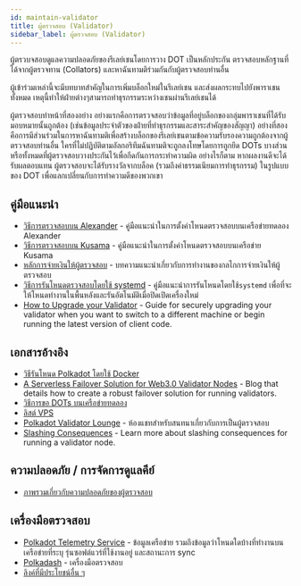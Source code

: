 ```yaml
---
id: maintain-validator
title: ผู้ตรวจสอบ (Validator)
sidebar_label: ผู้ตรวจสอบ (Validator)
---
```


ผู้ตรวบจสอบดูแลความปลอดภัยของรีเลย์เชนโดยการวาง DOT เป็นหลักประกัน ตรวจสอบหลักฐานที่ได้จากผู้ตรวจทาน (Collators) และหาฉันทามติร่วมกันกับผู้ตรวจสอบท่านอื่น

ผู้เข้าร่วมเหล่านี้จะมีบทบาทสำคัญในการเพิ่มบล็อกใหม่ในรีเลย์เชน และส่งผลกระทบไปยังพาราเชนทั้งหมด เหตุนี้ทำให้ฝ่ายต่างๆสามารถทำธุรกรรมระหว่างเชนผ่านรีเลย์เชนได้

ผู้ตรวจสอบทำหน้าที่สองอย่าง อย่างแรกคือการตรวจสอบว่าข้อมูลที่อยู่บล็อกของกลุ่มพาราเชนที่ได้รับมอบหมายนั้นถูกต้อง (เช่นข้อมูลประจำตัวของฝ่ายที่ทำธุรกรรมและสาระสำคัญของสัญญา) อย่างที่สองคือการมีส่วนร่วมในการหาฉันทามติเพื่อสร้างบล็อกของรีเลย์เชนตามข้อความรับรองความถูกต้องจากผู้ตรวจสอบท่านอื่น ใครที่ไม่ปฏิบัติตามอัลกอริทึมฉันทามติจะถูกลงโทษโดยการถูกยึด DOTs บางส่วนหรือทั้งหมดที่ผู้ตรวจสอบวางประกันไว้เพื่อกีดกันการกระทำความผิด อย่างไรก็ตาม หากผลงานดีจะได้รับผลตอบแทน ผู้ตรวจสอบจะได้รับรางวัลจากบล็อค (รวมถึงค่าธรรมเนียมการทำธุรกรรม) ในรูปแบบของ DOT เพื่อแลกเปลี่ยนกับการทำความดีของพวกเขา

## คู่มือแนะนำ

- [วิธีการตรวจสอบบน Alexander](maintain-guides-how-to-validate-alexander) - คู่มือแนะนำในการตั้งค่าโหนดตรวจสอบบนเครือข่ายทดลอง Alexander
- [วิธีการตรวจสอบบน Kusama](maintain-guides-how-to-validate-kusama) - คู่มือแนะนำในการตั้งค่าโหนดตรวจสอบบนเครือข่าย Kusama
- [หลักการจ่ายเงินให้ผู้ตรวจสอบ](maintain-guides-validator-payout) - บทความแนะนำเกี่ยวกับการทำงานของกลไกการจ่ายเงินให้ผู้ตรวจสอบ
- [วิธีการรันโหนดตรวจสอบโดยใช้ systemd](maintain-guides-how-to-systemd) - คู่มือแนะนำการรันโหนดโดยใช้`systemd` เพื่อที่จะให้โหนดทำงานในพื้นหลังและรันอัตโนมัติเมื่อปิดเปิดเครื่องใหม่
- [How to Upgrade your Validator](maintain-guides-how-to-upgrade) - Guide for securely upgrading your validator when you want to switch to a different machine or begin running the latest version of client code.

## เอกสารอ้างอิง

- [วิธีรันโหนด Polkadot โดยใช้ Docker](https://medium.com/@acvlls/setting-up-a-maintain-the-easy-way-3a885283091f)
- [A Serverless Failover Solution for Web3.0 Validator Nodes](https://medium.com/hackernoon/a-serverless-failover-solution-for-web-3-0-validator-nodes-e26b9d24c71d) - Blog that details how to create a robust failover solution for running validators.
- [วิธีการขอ DOTs บนเครือข่ายทดลอง](learn-DOT#getting-testnet-dots)
- [ลิสต์ VPS](maintain-guides-how-to-validate-kusama#vps-list)
- [Polkadot Validator Lounge](https://matrix.to/#/!NZrbtteFeqYKCUGQtr:matrix.parity.io?via=matrix.parity.io&via=matrix.org&via=web3.foundation) - ห้องแชทสำหรับสนทนาเกี่ยวกับการเป็นผู้ตรวจสอบ
- [Slashing Consequences](https://wiki.polkadot.network/docs/en/learn-staking#slashing) - Learn more about slashing consequences for running a validator node.

## ความปลอดภัย / การจัดการดูแลคีย์

- [ภาพรวมเกี่ยวกับความปลอดภัยของผู้ตรวจสอบ](https://github.com/w3f/validator-security)

## เครื่องมือตรวจสอบ

- [Polkadot Telemetry Service](https://telemetry.polkadot.io/#/Alexander) - ข้อมูลเครือข่าย รวมถึงข้อมูลว่าโหนดใดบ้างที่ทำงานบนเครือข่ายที่ระบุ รุ่นซอฟต์แวร์ที่ใช้งานอยู่ และสถานะการ sync
- [Polkadash](http://polkadash.io/) - เครื่องมือตรวจสอบ
- [ลิงค์ที่มีประโยชน์อื่น ๆ](https://forum.web3.foundation/t/useful-links-for-validators/20)
